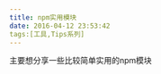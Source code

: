 ```yaml
---
title: npm实用模块
date: 2016-04-12 23:53:42
tags:[工具,Tips系列]
---
```


主要想分享一些比较简单实用的npm模块

<!-- more -->
